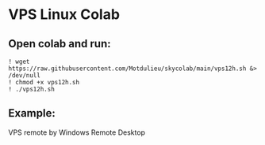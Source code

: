 # VPS Linux Colab
## Open colab and run:
```
! wget https://raw.githubusercontent.com/Motdulieu/skycolab/main/vps12h.sh &> /dev/null
! chmod +x vps12h.sh
! ./vps12h.sh
```
## Example:
VPS remote by Windows Remote Desktop
